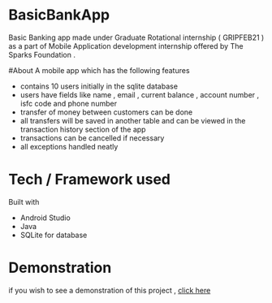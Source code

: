 # BasicBankApp
Basic Banking app made under Graduate Rotational internship ( GRIPFEB21 )  as a part of Mobile Application development internship offered by The Sparks Foundation .

#About
A mobile app which has the following features
- contains 10 users initially in the sqlite database 
- users have fields like name , email , current balance , account number , isfc code and phone number 
- transfer of money between customers can be done 
- all transfers will be saved in another table and can be viewed in the transaction history section of the app
- transactions can be cancelled if necessary
- all exceptions handled neatly

# Tech / Framework used
Built with
- Android Studio
- Java
- SQLite for database

# Demonstration
if you wish to see a demonstration of this project , [click here](https://www.linkedin.com/posts/krishna-chaitanya-0107_gripfeb21-tsf-grip-activity-6765558620252909568-aV7e)
